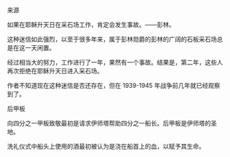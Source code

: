 

来源

如果在耶稣升天日在采石场工作，肯定会发生事故。——彭林。

这种迷信如此强烈，以至于很多年来，属于彭林勋爵的彭林的广阔的石板采石场总是在这一天闲置。

经过相当大的努力，工作进行了一年，果然有一个事故。结果是，第二年，这些人再次拒绝在耶稣升天日进入采石场。

作者不知道现在这种迷信是否还存在，但在 1939-1945 年战争前几年就已经观察到了。

后甲板

向四分之一甲板致敬最初是请求伊师塔帮助四分之一船长。后甲板是伊师塔的圣地。

洗礼仪式中船头上使用的酒最初被认为是浇在船首上的血，以赋予其生命。